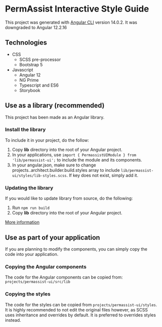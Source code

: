 # PermAssist Interactive Style Guide
This project was generated with [Angular CLI](https://github.com/angular/angular-cli) version 14.0.2. It was downgraded to Angular 12.2.16

## Technologies
- CSS
  - SCSS pre-processor
  - Bootstrap 5
- Javascript
  - Angular 12
  - NG Prime
  - Typescript and ES6
  - Storybook

## Use as a library (recommended)
This project has been made as an Angular library. 

### Install the library
To include it in your project, do the follow:
1. Copy **lib** directory into the root of your Angular project.
2. In your applications, use `import { PermassistUIModule } from 'lib/permassist-ui';` to include the module and its components.
3. In your angular.json, make sure to change projects.<project>.architect.builder.build.styles array to include `lib/permassist-ui/styles/lib-styles.scss`. If key does not exist, simply add it.

### Updating the library
If you would like to update library from source, do the following:
1. Run `npm run build`
2. Copy **lib** directory into the root of your Angular project.

[More information](https://angular.io/guide/creating-libraries#using-your-own-library-in-applications)

## Use as part of your application
If you are planning to modify the components, you can simply copy the code into your application.

### Copying the Angular components
The code for the Angular components can be copied from: `projects/permassist-ui/src/lib`

### Copying the styles
The code for the styles can be copied from `projects/permassist-ui/styles`. It is highly recommended to not edit the original files however, as SCSS uses inheritance and overrides by default. It is preferred to overrides styles instead.
